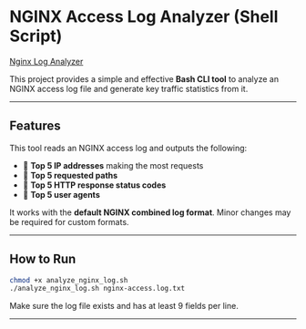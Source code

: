 
# NGINX Access Log Analyzer (Shell Script)



[Nginx Log Analyzer](https://roadmap.sh/projects/nginx-log-analyser)

This project provides a simple and effective **Bash CLI tool** to analyze an NGINX access log file and generate key traffic statistics from it.

---

## Features

This tool reads an NGINX access log and outputs the following:

- 🔹 **Top 5 IP addresses** making the most requests
- 🔹 **Top 5 requested paths**
- 🔹 **Top 5 HTTP response status codes**
- 🔹 **Top 5 user agents**

It works with the **default NGINX combined log format**. Minor changes may be required for custom formats.

---


## How to Run

```bash
chmod +x analyze_nginx_log.sh
./analyze_nginx_log.sh nginx-access.log.txt
```

Make sure the log file exists and has at least 9 fields per line.

---

